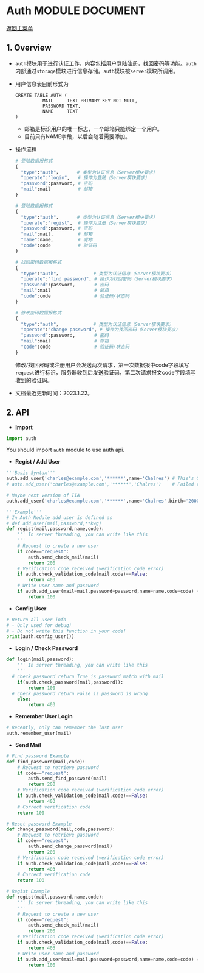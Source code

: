 # Auth MODULE DOCUMENT

[返回主菜单](../README.md)

## 1. Overview

* `auth`模块用于进行认证工作，内容包括用户登陆注册，找回密码等功能。`auth`内部通过`storage`模块进行信息存储。`auth`模块被`server`模块所调用。

* 用户信息表目前形式为

  ```sqlite
  CREATE TABLE AUTH (
  			MAIL     TEXT PRIMARY KEY NOT NULL, 
  			PASSWORD TEXT, 
  			NAME     TEXT
  )
  ```

  * 邮箱是标识用户的唯一标志，一个邮箱只能绑定一个用户。
  * 目前只有NAME字段，以后会随着需要添加。

* 操作流程

  ```python
  # 登陆数据报格式
  {
  	"type":"auth"，      # 类型为认证信息（Server模块要求）
    "operate":"login",   # 操作为登陆（Server模块要求）
    "password":password, # 密码
    "mail":mail          # 邮箱
  }
  
  # 登陆数据报格式
  {
  	"type":"auth"，      # 类型为认证信息（Server模块要求）
    "operate":"regist",  # 操作为注册（Server模块要求）
    "password":password, # 密码
    "mail":mail,         # 邮箱
    "name":name,         # 昵称
    "code":code          # 验证码
  }
  
  # 找回密码数据报格式
  {
  	"type":"auth"，            # 类型为认证信息（Server模块要求）
    "operate":"find password", # 操作为找回密码（Server模块要求）
    "password":password,       # 密码
    "mail":mail                # 邮箱
    "code":code                # 验证码/状态码
  }
  
  # 修改密码数据报格式
  {
  	"type":"auth"，            # 类型为认证信息（Server模块要求）
    "operate":"change password", # 操作为找回密码（Server模块要求）
    "password":password,       # 密码
    "mail":mail                # 邮箱
    "code":code                # 验证码/状态码
  }
  ```

  修改/找回密码或注册用户会发送两次请求，第一次数据报中code字段填写```request```进行标识，服务器收到后发送验证码，第二次请求报文code字段填写收到的验证码。

* 文档最近更新时间：2023.1.22。

## 2. API

* __Import__  

``` Python
import auth
```

You should import `auth` module to use auth api.  

*  **Regist / Add User**

```python
'''Basic Syntax'''
auth.add_user('charles@example.com','******',name='Chalres') # This's OK
# auth.add_user('charles@example.com','******','Chalres')    # Failed to run

# Maybe next version of IIA
auth.add_user('charles@example.com','******',name='Chalres',birth='2000,2,26',gender=0)

'''Example'''
# In Auth Module add_user is defined as
# def add_user(mail,password,**kwg)
def regist(mail,password,name,code):
	''' In server threading, you can write like this
	'''
	# Request to create a new user
	if code=="request":
		auth.send_check_mail(mail)
		return 200
	# Verification code received (verification code error)
	if auth.check_validation_code(mail,code)==False:
		return 403
	# Write user name and password
	if auth.add_user(mail=mail,password=password,name=name,code=code) == True:
		return 100
```

* **Config User**

```python
# Return all user info
# - Only used for debug!
# - Do not write this function in your code!
print(auth.config_user())
```

* **Login / Check Password**

```python
def login(mail,password):
	''' In server threading, you can write like this
	'''
  # check_password return True is password match with mail
	if(auth.check_password(mail,password)):
		return 100
  # check_password return False is password is wrong
	else:
		return 403
```

* **Remember User Login**

```python
# Recently, only can remember the last user
auth.remember_user(mail)
```

* **Send Mail**

```python
# Find password Example
def find_password(mail,code):
	# Request to retrieve password
	if code=="request":
		auth.send_find_password(mail)
		return 200
	# Verification code received (verification code error)
	if auth.check_validation_code(mail,code)==False:
		return 403
	# Correct verification code
	return 100

# Reset password Example
def change_password(mail,code,password):
	# Request to retrieve password
	if code=="request":
		auth.send_change_password(mail)
		return 200
	# Verification code received (verification code error)
	if auth.check_validation_code(mail,code)==False:
		return 403
	# Correct verification code
	return 100

# Regist Example
def regist(mail,password,name,code):
	''' In server threading, you can write like this
	'''
	# Request to create a new user
	if code=="request":
		auth.send_check_mail(mail)
		return 200
	# Verification code received (verification code error)
	if auth.check_validation_code(mail,code)==False:
		return 403
	# Write user name and password
	if auth.add_user(mail=mail,password=password,name=name,code=code) == True:
		return 100

```
